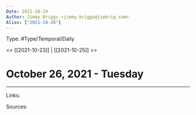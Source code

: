 ```yaml
---
Date: 2021-10-24
Author: Jimmy Briggs <jimmy.briggs@jimbrig.com>
Alias: ["2021-10-26"]
---
```


Type: #Type/Temporal/Daily

<< [[2021-10-23]] | [[2021-10-25]] >>

# October 26, 2021 - Tuesday



***

Links:

Sources: